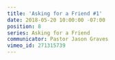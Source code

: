 ```yaml
---
title: 'Asking for a Friend #1'
date: 2018-05-20 10:00:00 -07:00
position: 8
series: Asking for a Friend
communicator: Pastor Jason Graves
vimeo_id: 271315739
---
```


